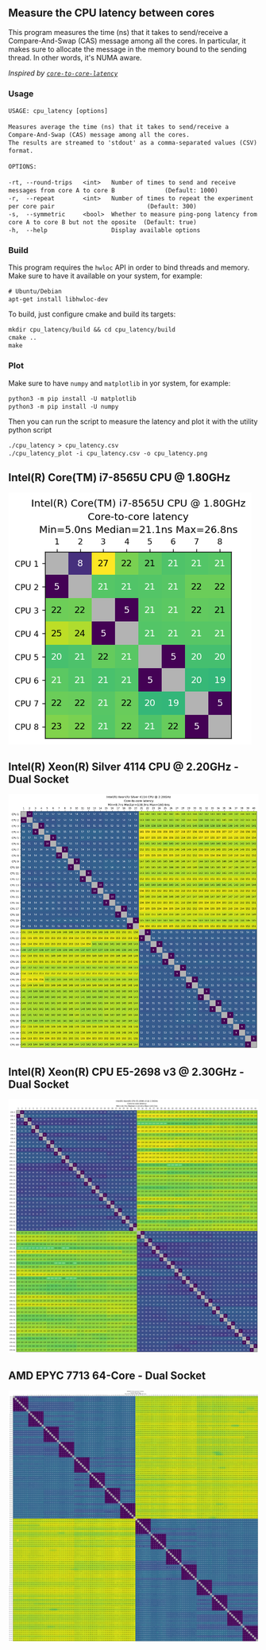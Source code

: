 ## Measure the CPU latency between cores

This program measures the time (ns) that it takes to send/receive a Compare-And-Swap (CAS) message among all the cores.
In particular, it makes sure to allocate the message in the memory bound to the sending thread. In other words, it's NUMA aware.

_Inspired by [`core-to-core-latency`](https://github.com/nviennot/core-to-core-latency)_

### Usage

```
USAGE: cpu_latency [options]

Measures average the time (ns) that it takes to send/receive a Compare-And-Swap (CAS) message among all the cores.
The results are streamed to 'stdout' as a comma-separated values (CSV) format.

OPTIONS:

-rt, --round-trips   <int>   Number of times to send and receive messages from core A to core B              (Default: 1000)
-r,  --repeat        <int>   Number of times to repeat the experiment per core pair                          (Default: 300)
-s,  --symmetric     <bool>  Whether to measure ping-pong latency from core A to core B but not the oposite  (Default: true)
-h,  --help                  Display available options

```

### Build

This program requires the `hwloc` API in order to bind threads and memory. Make sure to have it available on your system, for example:

```
# Ubuntu/Debian
apt-get install libhwloc-dev
```

To build, just configure cmake and build its targets:

```
mkdir cpu_latency/build && cd cpu_latency/build
cmake ..
make
```

### Plot

Make sure to have `numpy` and `matplotlib` in yor system, for example:

```
python3 -m pip install -U matplotlib
python3 -m pip install -U numpy
```

Then you can run the script to measure the latency and plot it with the utility python script

```
./cpu_latency > cpu_latency.csv
./cpu_latency_plot -i cpu_latency.csv -o cpu_latency.png
```

## Intel(R) Core(TM) i7-8565U CPU @ 1.80GHz

![image](results/intel_core_i7_8565u.png)

## Intel(R) Xeon(R) Silver 4114 CPU @ 2.20GHz - Dual Socket

![image](results/intel_xeon_silver_4114.png)

## Intel(R) Xeon(R) CPU E5-2698 v3 @ 2.30GHz - Dual Socket

![image](results/intel_xeon_e5_2698_v3.png)

## AMD EPYC 7713 64-Core - Dual Socket

![image](results/amd_epyc_7713.png)
